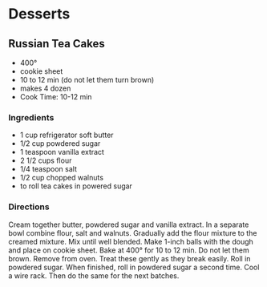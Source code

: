 # Desserts

## Russian Tea Cakes

* 400°
* cookie sheet
* 10 to 12 min (do not let them turn brown)
* makes 4 dozen
* Cook Time: 10-12 min

### Ingredients

* 1 cup refrigerator soft butter
* 1/2 cup powdered sugar
* 1 teaspoon vanilla extract
* 2 1/2 cups  flour
* 1/4 teaspoon  salt
* 1/2 cup chopped walnuts
* to roll tea cakes in powered sugar

### Directions

Cream together butter, powdered sugar and vanilla extract.  In a separate bowl combine flour, salt and walnuts.  Gradually add the flour mixture to the creamed mixture.  Mix until well blended.
Make 1-inch balls with the dough and place on cookie sheet.  Bake at 400° for 10 to 12 min.  Do not let them brown.  Remove from oven.  Treat these gently as they break easily.  Roll in powdered sugar.  When finished, roll in powdered sugar a second time.  Cool a wire rack.  Then do the same for the next batches.
